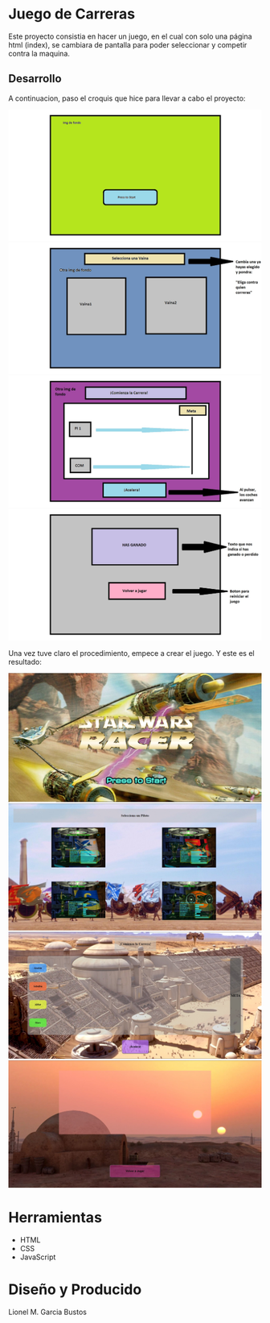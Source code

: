 <h1>Juego de Carreras</h1>

Este proyecto consistia en hacer un juego, en el cual con solo una página html (index), se
cambiara de pantalla para poder seleccionar y competir contra la maquina.

<h2>Desarrollo</h2>

A continuacion, paso el croquis que hice para llevar a cabo el proyecto:

<img class="foto" src="./Img/Pantalla1.jpg" alt="vaina">

<img class="foto" src="./Img/Pantalla2.jpg" alt="vaina2">

<img class="foto" src="./Img/Pantalla3.jpg" alt="vaina3">

<img class="foto" src="./Img/Pantalla4.jpg" alt="vaina4">

Una vez tuve claro el procedimiento, empece a crear el juego. Y este es el resultado:

<img class="foto" src="./Img/ejemploInicio.jpg" alt="vaina5">

<img class="foto" src="./Img/ejemploSeleccion.jpg" alt="vaina6">

<img class="foto" src="./Img/ejemploCarrera.jpg" alt="vaina7">

<img class="foto" src="./Img/ejemploFinal.jpg" alt="vaina8">

<h1>Herramientas</h1>

- HTML
- CSS
- JavaScript

<h1>Diseño y Producido</h1>

Lionel M. Garcia Bustos